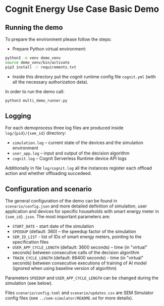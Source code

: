 # Cognit Energy Use Case  Basic Demo

## Running the demo

To prepare the environment please follow the steps:

* Prepare Python virtual environment:

```bash
python3 -m venv demo_venv
source demo_venv/bin/activate
pip3 install -r requirements.txt
```

* Inside this directory put the cognit runtime config file `cognit.yml` (with all the necessary authorization data).

In order to run the demo call:

```bash
python3 multi_demo_runner.py
```

## Logging

For each demoprocess three log files are produced inside `log/{pid}/{sem_id}` directory:

* `simulation.log` – current state of the devices and the simulation environment
* `user_app.log` – input and output of the decision algorithm
* `cognit.log` – Cognit Serverless Runtime device API logs

Additionally in file `log/cognit.log` all the instances register each offload action and whether offloading succedeed.

## Configuration and scenario

The general configuration of the demo can be found in `scenario/config.json` and more detailed definition of simulation, user application and devices for specific households with smart energy meter in `{sem_id}.json`. 
The most important parameters are:

* `START_DATE` - start date of the simulation
* `SPEEDUP` (default: 360) – the speedup factor of the simulation
* `SEM_ID_LIST` - list of IDs of smart energy meters, pointing to the specification files
* `USER_APP_CYCLE_LENGTH` (default: 3600 seconds) – time (in "virtual" seconds) between consecutive calls of the decision algorithm
* `TRAIN_CYCLE_LENGTH` (default: 86400 seconds) - time (in "virtual" seconds) between consecutive executions of training of AI model (ignored when using baseline version of algorithm)

Parameters `SPEEDUP` and `USER_APP_CYCLE_LENGTH` can be changed during the simulation (see below).

Files `scenario/config.toml` and `scenario/updates.csv` are SEM Simulator config files (see `../sem-simulator/README.md` for more details).
